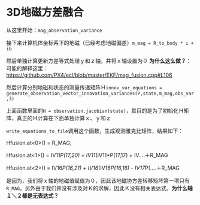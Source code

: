 # 3D地磁方差融合

从这里开始：`mag_observation_variance`

接下来计算机体坐标系下的地磁（已经考虑地磁偏差）`m_mag = R_to_body * i + ib`

然后单独计算更新方差等式处理ｙ和ｚ轴，并将ｘ轴设置为０ **为什么这么做？**：可能的解释这里：https://github.com/PX4/ecl/blob/master/EKF/mag_fusion.cpp#L106

然后计算分别地磁和状态的测量传递矩阵Ｈ`innov_var_equations = generate_observation_vector_innovation_variances(P,state,m_mag,obs_var,3)`

上面函数里面的`H = observation.jacobian(state)`，其目的是为了初始化Ｈ矩阵，真正的Ｈ计算在下面单独计算ｘ、ｙ和ｚ

`write_equations_to_file`调用这个函数，生成观测雅克比矩阵，结果如下：

Hfusion.at<0>() = R_MAG;

Hfusion.at<1>() = IV11*P(17,20) + IV11*(IV11*P(17,17) + IV....＋R_MAG

Hfusion.at<2>() = IV16*P(16,21) + IV16*(IV16*P(16,16) - IV17*P(....＋R_MAG

是因为，我们将ｘ轴的地磁值赋值为０，因此该地磁协方差转移矩阵第一项只有`R_MAG`。另外由于我们并没有涉及对Ｋ的求解，因此Ｋ没有相关表达式。**为什么轴１＼２都是无表达式？**
